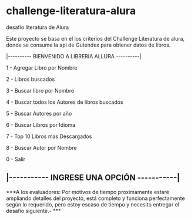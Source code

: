 # challenge-literatura-alura
 desafío literatura de Alura

Este proyecto se basa en el los criterios del Challenge Literatura de 
alura, donde se consume la api de Gutendex para obtener datos de libros.



|----------       BIENVENIDO A LIBRERIA ALLURA      ----------|


1 - Agregar Libro por Nombre

2 - Libros buscados

3 - Buscar libro por Nombre

4 - Buscar todos los Autores de libros buscados

5 - Buscar Autores por año

6 - Buscar Libros por Idioma

7 - Top 10 Libros mas Descargados

8 - Buscar Autor por Nombre

0 - Salir


|-----------           INGRESE UNA OPCIÓN          -----------|
---------------------------------------------------------------




***A los evaluadores: Por motivos de tiempo proximamente estaré ampliando detalles del proyecto, está completo y funciona perfectamente según lo requerido, pero estoy escaso de tiempo y necesito entregar el desafío siguiente.- ***
